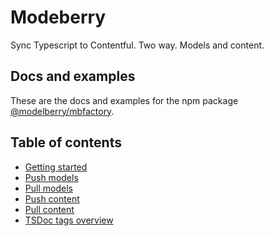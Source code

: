 # Modeberry

Sync Typescript to Contentful. Two way. Models and content.

## Docs and examples

These are the docs and examples for the npm package [@modelberry/mbfactory](https://www.npmjs.com/package/@modelberry/mbfactory).

## Table of contents

- [Getting started](./docs/getting-started.md)
- [Push models](./docs/push-models.md)
- [Pull models](./docs/pull-models.md)
- [Push content](./docs/push-content.md)
- [Pull content](./docs/pull-content.md)
- [TSDoc tags overview](./docs/tsdocs-tags-overview.md)
